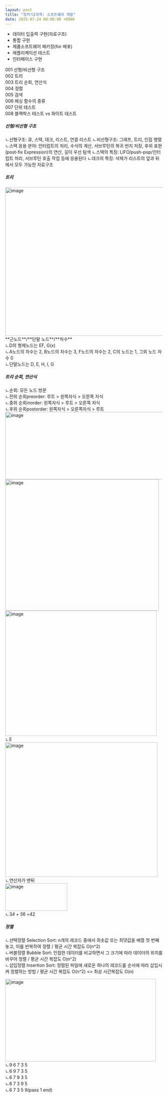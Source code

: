 ```yaml
---
layout: post
title: "정처기2과목: 소프트웨어 개발"
date: 2025-07-24 00:00:00 +0900
---
```


* 데이터 입출력 구현(자료구조)
* 통합 구현
* 제품소프트웨어 패키징(for 배포)
* 애플리케이션 테스트 
* 인터페이스 구현

001 선형/비선형 구조<br/>
002 트리<br/>
003 트리 순회, 연산식<br/>
004 정렬<br/>
005 검색<br/>
006 해싱 함수의 종류<br/>
007 단위 테스트<br/>
008 블랙박스 테스트 vs 화이트 테스트<br/>

##### 선형/비선형 구조
ㄴ선형구조: 큐, 스택, 데크, 리스트, 연결 리스트
ㄴ비선형구조: 그래프, 트리, 인접 행렬
ㄴ스택 응용 분야: 인터럽트의 처리, 수식의 계산, 서브루틴의 복귀 번지 저장, 후위 표현(post-fix Expression)의 연산, 깊이 우선 탐색
ㄴ스택의 특징: LIFO/push-pop/인터럽트 처리, 서브루틴 호출 작업 등에 응용된다
ㄴ데크의 특징: 삭제가 리스트의 앞과 뒤에서 모두 가능한 자료구조

##### 트리 
<img width="974" height="474" alt="image" src="https://github.com/user-attachments/assets/ef7311d0-5839-4c9a-bb68-6eddaadf0881" />
**근노드**/**단말 노드**/**차수**<br/>
ㄴD의 형제노드는 EF, G(x)<br/>
ㄴA노드의 차수는 2, B노드의 차수는 3, F노드의 차수는 2, C의 노드는 1, 그외 노드 차수 0 <br/>
ㄴ단말노드는 D, E, H, I, G<br/>


##### 트리 순회, 연산식 
ㄴ순회: 모든 노드 방문<br/>
ㄴ전위 순회preorder: 루트 > 왼쪽자식 > 오른쪽 자식<br/>
ㄴ중위 순회inorder: 왼쪽자식 > 루트 > 오른쪽 자식<br/>
ㄴ후위 순회postorder: 왼쪽자식 > 오른쪽자식 > 루트 <br/>
<img width="787" height="215" alt="image" src="https://github.com/user-attachments/assets/33386d81-335d-40a5-abe4-19a4b9d0f137" /><br/>
<img width="491" height="419" alt="image" src="https://github.com/user-attachments/assets/b87e4a4b-2969-4421-8c8c-9f021cf085a3" />
<img width="484" height="400" alt="image" src="https://github.com/user-attachments/assets/2384ddeb-c723-4ea2-9148-a774f72daca6" /><br/>
ㄴE<br/>
<img width="487" height="430" alt="image" src="https://github.com/user-attachments/assets/965a54b0-fcc1-4714-9a98-1d50183eeff9" /><br/>
ㄴ연산자가 맨뒤<br/>
<img width="198" height="88" alt="image" src="https://github.com/user-attachments/assets/5ff17f4f-8e4a-4615-9aa8-29a107a84bd1" /><br/>
ㄴ3*4 + 5*6 =42


##### 정렬
ㄴ선택정렬  Selection Sort: n개의 레코드 중에서 최솟값 또는 최댓값을 배열 첫 번째 놓고, 이를 반복하여 정렬 / 평균 시간 복잡도 O(n^2)<br/>
ㄴ버블정렬 Bubble Sort: 인접한 데이터를 비교하면서 그 크기에 따라 데이터의 위치를 바꾸어 정렬 / 평균 시간 복잡도 O(n^2)<br/>
ㄴ삽입정렬 Insertion Sort: 정렬된 파일에 새로운 하나의 레코드를 순서에 따라 삽입시켜 정렬하는 방법 / 평균 시간 복잡도 O(n^2) <> 최상 시간복잡도 O(n)<br/>

<img width="482" height="264" alt="image" src="https://github.com/user-attachments/assets/3872c073-63a0-4d69-aa95-03cb16ad24ed" /><br/>
ㄴ9  6  7  3  5<br/>
ㄴ6  9  7  3  5<br/>
ㄴ6  7  9  3  5<br/>
ㄴ6  7  3  9  5<br/>
ㄴ6  7  3  5  9(pass 1 end)<br/>



